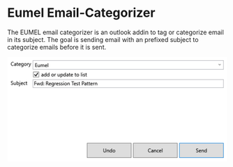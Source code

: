 # Eumel Email-Categorizer

The EUMEL email categorizer is an outlook addin to tag or categorize email in its subject. The goal is sending email with an prefixed subject to
categorize emails before it is sent.

![Subject Editor](/Assets/eumel_subjecteditor.png?raw=true)


